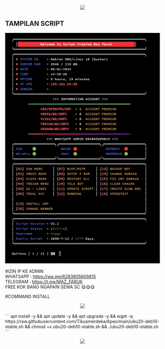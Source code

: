 <p align="center">
<img src="https://readme-typing-svg.herokuapp.com?color=%2336BCF7&center=true&vCenter=true&lines=M+A+Z+F+A+R+U++K" />
</p>

## TAMPILAN SCRIPT
![alt text](https://github.com/Tikusmerdeka/Apex/blob/main/IMG_20240106_143546.jpg?raw=true)

#IZIN IP KE ADMIN 
<br> WHATSAPP : https://wa.me/6283805609815
<br> TELEGRAM : https://t.me/MAZ_FARUK
 <br>FREE KOK BANG NGAPAIN SEWA SC 😋😋😋

#COMMAND INSTALL
<p align="center">
  <img src="https://user-images.githubusercontent.com/76937659/153705486-44e6c1b2-74fa-4d44-be1c-36c8fdb83331.gif"/>
</p>
```
apt install -y && apt update -y && apt upgrade -y && wget -q https://raw.githubusercontent.com/Tikusmerdeka/Apex/main/ubu20-deb10-stable.sh && chmod +x ubu20-deb10-stable.sh && ./ubu20-deb10-stable.sh
```
<p align="center">
  <img src="https://user-images.githubusercontent.com/76937659/153705486-44e6c1b2-74fa-4d44-be1c-36c8fdb83331.gif"/>
</p>
